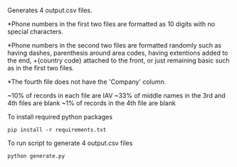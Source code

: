 Generates 4 output.csv files.  

*Phone numbers in the first two files are formatted as 10 digits with no special characters.  

*Phone numbers in the second two files are formatted randomly such as having dashes, parenthesis around area codes, having extentions added to the end, +{country code} attached to the front, or just remaining basic such as in the first two files.

*The fourth file does not have the 'Company' column.

~10% of records in each file are IAV
~33% of middle names in the 3rd and 4th files are blank
~1% of records in the 4th file are blank


To install required python packages
~~~
pip install -r requirements.txt
~~~

To run script to generate 4 output.csv files
~~~
python generate.py
~~~

